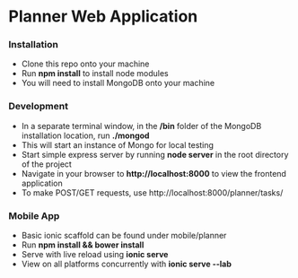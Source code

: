 # Planner Web Application
### Installation
+ Clone this repo onto your machine
+ Run **npm install** to install node modules
+ You will need to install MongoDB onto your machine

### Development
+ In a separate terminal window, in the **/bin** folder of the MongoDB installation location, run **./mongod**
+ This will start an instance of Mongo for local testing
+ Start simple express server by running **node server** in the root directory of the project
+ Navigate in your browser to **http://localhost:8000** to view the frontend application
+ To make POST/GET requests, use http://localhost:8000/planner/tasks/

### Mobile App
+ Basic ionic scaffold can be found under mobile/planner
+ Run **npm install && bower install**
+ Serve with live reload using **ionic serve**
+ View on all platforms concurrently with **ionic serve --lab**
